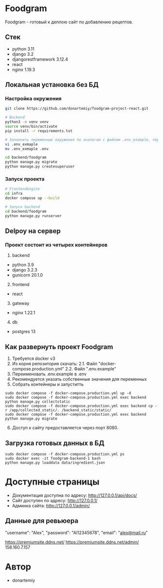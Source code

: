# Foodgram
Foodgram - готовый к деплою сайт по добавлению рецептов.

## Стек
 - python 3.11
 - django 3.2
 - djangorestframework 3.12.4
 - react
 - nginx 1.19.3

## Локальная установка без БД
### Настройка окружения
```bash
git clone https://github.com/donartemiy/foodgram-project-react.git

# Backend
python3 -m venv venv
source venv/bin/activate
pip install -r requirements.txt

# Заполнить переменные окружения по аналогии с файлом .env_example, переименовать файл
vi .env_exmaple
mv .env_exmaple .env

cd backend/foodgram
python manage.py migrate
python manage.py createsuperuser
```

### Запуск проекта
```bash
# Frontend&nginx
cd infra
docker compose up --build

# Запуск backend
cd backend/foodgram
python manage.py runserver
```

## Delpoy на сервер
### Проект состоит из четырех контейнеров
1. backend
- python 3.9
- django 3.2.3
- gunicorn 20.1.0
2. frontend
- react
3. gateway
- nginx 1.22.1
4. db
- postgres 13

## Как развернуть проект Foodgram
1. Требуется docker v3
2. Из корня репозитория скачать: 2.1. Файл "docker-compose.production.yml" 2.2. Файл ".env.example"
3. Переименовать .env.example в .env
4. Рекомендуется указать собственные значения для переменных
5. Собрать контейнеры и запуститть

```
sudo docker compose -f docker-compose.production.yml up -d
sudo docker compose -f docker-compose.production.yml exec backend python manage.py collectstatic
sudo docker compose -f docker-compose.production.yml exec backend cp -r /app/collected_static/. /backend_static/static/
sudo docker compose -f docker-compose.production.yml exec backend python manage.py migrate
```
6. Доступ к сайту предоставляется через порт 8080.

## Загрузка готовых данных в БД
```
sudo docker compose -f docker-compose.production.yml ps
sudo docker exec -it foodgram-backend-1 bash
python manage.py loaddata data/ingredient.json
```

# Доступные страницы
- Документация доступна по адресу:
http://127.0.0.1/api/docs/
- Сайт доступен по адресу:
http://127.0.0.1/
- Админка сайта:
http://127.0.0.1/admin/

## Данные для ревьюера
"username": "Alex",
"password": "Al12345678",
"email": "alex@mail.ru"

https://premiumsite.ddns.net/
https://premiumsite.ddns.net/admin/
158.160.7.157

# Автор
- donartemiy
